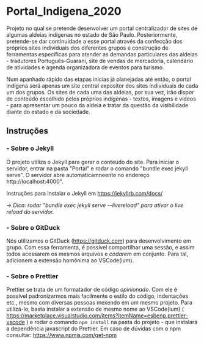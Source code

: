 # Portal_Indigena_2020

Projeto no qual se pretende desenvolver um portal centralizador de sites de algumas aldeias indígenas no estado de São Paulo. Posteriormente, pretende-se dar continuidade a esse portal através da confecção dos próprios sites individuais dos diferentes grupos e construção de ferramentas específicas para atender as demandas particulares das aldeias - tradutores Português-Guarani, site de vendas de mercadoria, calendário de atividades e agenda organizadora de eventos para turismo.

Num apanhado rápido das etapas inicias já planejadas até então, o portal indígena será apenas um site central expositor dos sites individuais de cada um dos grupos. Os sites de cada uma das aldeias, por sua vez, irão dispor de conteúdo escolhido pelos próprios indígenas - textos, imagens e vídeos - para apresentar um pouco da aldeia e tratar da questão da visibilidade diante do estado e da sociedade.

## Instruções

### - Sobre o Jekyll

O projeto utiliza o Jekyll para gerar o conteúdo do site. Para iniciar o servidor, entrar na pasta "Portal" e rodar o comando "bundle exec jekyll serve". O servidor abre automaticamneente no endereço http://localhost:4000".

Instruções para instalar o Jekyll em https://jekyllrb.com/docs/

_-> Dica: rodar "bundle exec jekyll serve --livereload" para ativar o live reload do servidor._

### - Sobre o GitDuck

Nós utilizamos o GitDuck (https://gitduck.com) para desenvolvimento em grupo. Com essa ferramenta, é possível compartilhar uma sessão, e assim todos acessarem os mesmos arquivos e _codarem_ em conjunto. Para tal, adicionem a extensão homônima ao VSCode(ium).

### - Sobre o Prettier

Prettier se trata de um formatador de código _opinionado_. Com ele é possível padronizarmos mais facilmente o estilo do código, indentações etc., mesmo com diversas pessoas mexendo em um mesmo projeto. Para utilizá-lo, basta instalar a extensão de mesmo nome ao VSCode(ium) ( https://marketplace.visualstudio.com/items?itemName=esbenp.prettier-vscode ) e rodar o comando `npm install` na pasta do projeto - que instalará a dependência javascript do Prettier. Em caso de dúvidas com o npm consultar: https://www.npmjs.com/get-npm
